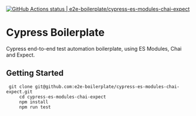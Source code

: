 [![GitHub Actions status | e2e-boilerplate/cypress-es-modules-chai-expect](https://github.com/e2e-boilerplate/cypress-es-modules-chai-expect/workflows/cypress-es-modules-chai-expect/badge.svg)](https://github.com/e2e-boilerplate/cypress-es-modules-chai-expect/actions?workflow=cypress-es-modules-chai-expect)
  # Cypress Boilerplate
  Cypress end-to-end test automation boilerplate, using ES Modules, Chai and Expect.
  ## Getting Started
  	 git clone git@github.com:e2e-boilerplate/cypress-es-modules-chai-expect.git
    	 cd cypress-es-modules-chai-expect
    	 npm install
    	 npm run test
    